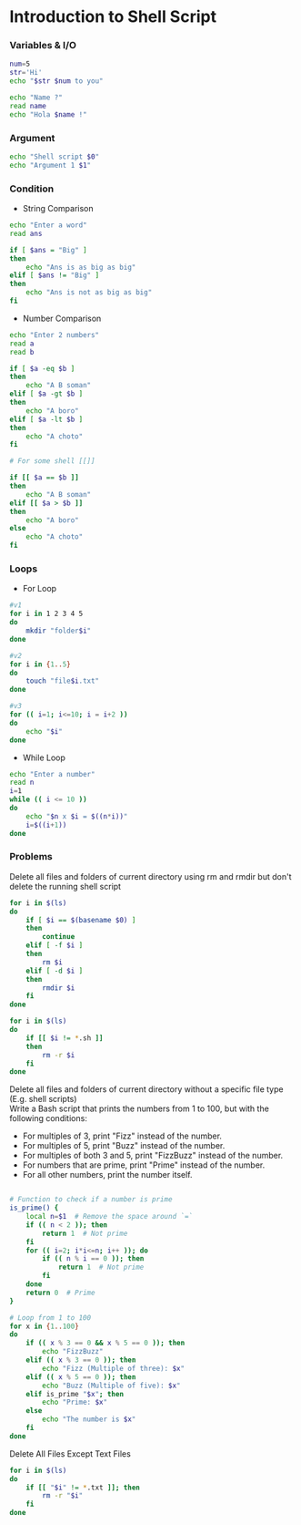 
# Introduction to Shell Script

### Variables & I/O

```bash
num=5
str='Hi'
echo "$str $num to you"

echo "Name ?"
read name
echo "Hola $name !"
```

### Argument

```bash
echo "Shell script $0"
echo "Argument 1 $1"
```

### Condition

- String Comparison

```bash
echo "Enter a word"
read ans

if [ $ans = "Big" ]
then
    echo "Ans is as big as big"
elif [ $ans != "Big" ]
then
    echo "Ans is not as big as big"
fi
```

- Number Comparison

```bash
echo "Enter 2 numbers"
read a
read b

if [ $a -eq $b ]
then
    echo "A B soman"
elif [ $a -gt $b ]
then
    echo "A boro"
elif [ $a -lt $b ]
then
    echo "A choto"
fi

# For some shell [[]]

if [[ $a == $b ]]
then
    echo "A B soman"
elif [[ $a > $b ]]
then
    echo "A boro"
else
    echo "A choto"
fi
```

### Loops

- For Loop

```bash
#v1
for i in 1 2 3 4 5
do
    mkdir "folder$i"
done

#v2
for i in {1..5}
do
    touch "file$i.txt"
done

#v3
for (( i=1; i<=10; i = i+2 ))
do
    echo "$i"
done
```

- While Loop

```bash
echo "Enter a number"
read n
i=1
while (( i <= 10 ))
do
    echo "$n x $i = $((n*i))"
    i=$((i+1))
done
```

### Problems


   <summary>Delete all files and folders of current directory using rm and rmdir but don't delete the running shell script</summary>

```bash
for i in $(ls)
do
    if [ $i == $(basename $0) ]
    then
        continue
    elif [ -f $i ]
    then
        rm $i
    elif [ -d $i ]
    then
        rmdir $i
    fi
done
```



```bash
for i in $(ls)
do
    if [[ $i != *.sh ]]
    then
        rm -r $i
    fi
done
```



   <summary>Delete all files and folders of current directory without a specific file type (E.g. shell scripts) </summary>



   <summary>
      Write a Bash script that prints the numbers from 1 to 100, but with the following conditions:

 <ul>
      <li>For multiples of 3, print "Fizz" instead of the number.</li>
      <li>For multiples of 5, print "Buzz" instead of the number.</li>
      <li>For multiples of both 3 and 5, print "FizzBuzz" instead of the number.</li>
      <li>For numbers that are prime, print "Prime" instead of the number.</li>
      <li>For all other numbers, print the number itself.</li>
   </ul>
</summary>


```bash

# Function to check if a number is prime
is_prime() {
    local n=$1  # Remove the space around `=`
    if (( n < 2 )); then
        return 1  # Not prime
    fi
    for (( i=2; i*i<=n; i++ )); do
        if (( n % i == 0 )); then
            return 1  # Not prime
        fi
    done
    return 0  # Prime
}

# Loop from 1 to 100
for x in {1..100}
do
    if (( x % 3 == 0 && x % 5 == 0 )); then
        echo "FizzBuzz"
    elif (( x % 3 == 0 )); then
        echo "Fizz (Multiple of three): $x"
    elif (( x % 5 == 0 )); then
        echo "Buzz (Multiple of five): $x"
    elif is_prime "$x"; then
        echo "Prime: $x"
    else
        echo "The number is $x"
    fi  
done
```
 <summary>
    Delete All Files Except Text Files 
 </summary>

```bash
for i in $(ls)
do
    if [[ "$i" != *.txt ]]; then
        rm -r "$i"
    fi
done


```
 
  
